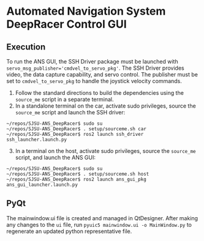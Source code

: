 # Automated Navigation System DeepRacer Control GUI

## Execution
To run the ANS GUI, the SSH Driver package must be launched with `servo_msg_publisher='cmdvel_to_servo_pkg'`.
The SSH Driver provides video, the data capture capability, and servo control. The publisher must be set to `cmdvel_to_servo_pkg` to handle the joystick velocity commands.

1. Follow the standard directions to build the dependencies using the `source_me` script in a separate terminal.
2. In a standalone terminal on the car, activate sudo privileges, source the `source_me` script and launch the SSH driver:
```
~/repos/SJSU-ANS_DeepRacer$ sudo su
~/repos/SJSU-ANS_DeepRacer$ . setup/sourceme.sh car
~/repos/SJSU-ANS_DeepRacer$ ros2 launch ssh_driver ssh_launcher.launch.py
```
3. In a terminal on the host, activate sudo privileges, source the `source_me` script, and launch the ANS GUI:
```
~/repos/SJSU-ANS_DeepRacer$ sudo su
~/repos/SJSU-ANS_DeepRacer$ . setup/sourceme.sh host
~/repos/SJSU-ANS_DeepRacer$ ros2 launch ans_gui_pkg ans_gui_launcher.launch.py
```

## PyQt
The mainwindow.ui file is created and managed in QtDesigner. After making any changes to the `ui` file, run `pyuic5 mainwindow.ui -o MainWindow.py` to regenerate an updated python representative file.